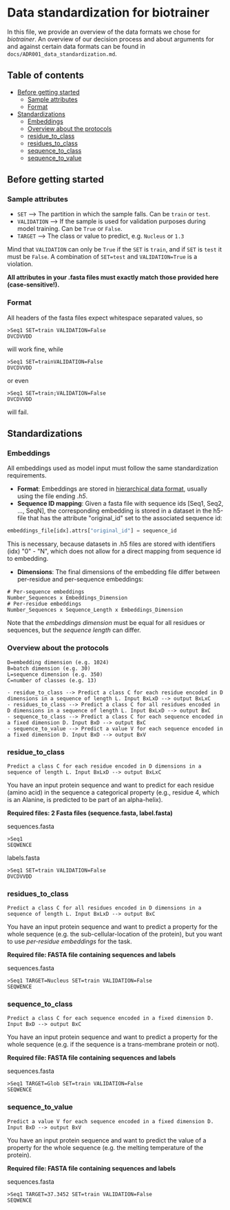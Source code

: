 # Data standardization for biotrainer

In this file, we provide an overview of the data formats we chose for *biotrainer*.
An overview of our decision process and about arguments for and against certain data formats can be found in
`docs/ADR001_data_standardization.md`.

## Table of contents

<!-- toc -->

- [Before getting started](#before-getting-started)
  * [Sample attributes](#sample-attributes)
  * [Format](#format)
- [Standardizations](#standardizations)
  * [Embeddings](#embeddings)
  * [Overview about the protocols](#overview-about-the-protocols)
  * [residue_to_class](#residue_to_class)
  * [residues_to_class](#residues_to_class)
  * [sequence_to_class](#sequence_to_class)
  * [sequence_to_value](#sequence_to_value)

<!-- tocstop -->

## Before getting started

### Sample attributes
  - `SET` --> The partition in which the sample falls. Can be `train` or `test`.
  - `VALIDATION` --> If the sample is used for validation purposes during model training. Can be `True` or `False`.
  - `TARGET` --> The class or value to predict, e.g. `Nucleus` or `1.3`

Mind that `VALIDATION` can only be `True` if the `SET` is `train`, and if `SET` is `test` it must be `False`. 
A combination of `SET=test` and `VALIDATION=True` is a violation.

**All attributes in your .fasta files must exactly match those provided here (case-sensitive!).** 

### Format
All headers of the fasta files expect whitespace separated values, so
```fasta
>Seq1 SET=train VALIDATION=False
DVCDVVDD
```
will work fine, while
```fasta
>Seq1 SET=trainVALIDATION=False
DVCDVVDD
```
or even
```fasta
>Seq1 SET=train;VALIDATION=False
DVCDVVDD
```
will fail.

## Standardizations

### Embeddings

All embeddings used as model input must follow the same standardization requirements. 
* **Format**: Embeddings are stored in [hierarchical data format](https://en.wikipedia.org/wiki/Hierarchical_Data_Format),
usually using the file ending *.h5*.
* **Sequence ID mapping**: Given a fasta file with sequence ids [Seq1, Seq2, ..., SeqN], the corresponding embedding
is stored in a dataset in the h5-file that has the attribute "original_id" set to the associated sequence id:
```python
embeddings_file[idx].attrs["original_id"] = sequence_id
```
This is necessary, because datasets in .h5 files are stored with identifiers (idx) "0" - "N", which does not allow
for a direct mapping from sequence id to embedding.
* **Dimensions**: The final dimensions of the embedding file differ between per-residue and per-sequence embeddings:
```text
# Per-sequence embeddings
Number_Sequences x Embeddings_Dimension
# Per-residue embeddings
Number_Sequences x Sequence_Length x Embeddings_Dimension
```
Note that the *embeddings dimension* must be equal for all residues or sequences, but the *sequence length* can differ.

### Overview about the protocols

```text
D=embedding dimension (e.g. 1024)
B=batch dimension (e.g. 30)
L=sequence dimension (e.g. 350)
C=number of classes (e.g. 13)

- residue_to_class --> Predict a class C for each residue encoded in D dimensions in a sequence of length L. Input BxLxD --> output BxLxC
- residues_to_class --> Predict a class C for all residues encoded in D dimensions in a sequence of length L. Input BxLxD --> output BxC
- sequence_to_class --> Predict a class C for each sequence encoded in a fixed dimension D. Input BxD --> output BxC
- sequence_to_value --> Predict a value V for each sequence encoded in a fixed dimension D. Input BxD --> output BxV
```

### residue_to_class
```text
Predict a class C for each residue encoded in D dimensions in a sequence of length L. Input BxLxD --> output BxLxC
```

You have an input protein sequence and want to predict 
for each residue (amino acid) in the sequence a categorical property 
(e.g., residue 4, which is an Alanine, is predicted to be part of an alpha-helix).

**Required files: 2 Fasta files (sequence.fasta, label.fasta)**

sequences.fasta
```fasta
>Seq1
SEQWENCE
```

labels.fasta
```fasta
>Seq1 SET=train VALIDATION=False
DVCDVVDD
```

### residues_to_class
```text
Predict a class C for all residues encoded in D dimensions in a sequence of length L. Input BxLxD --> output BxC
```

You have an input protein sequence and want to predict a property for the whole sequence 
(e.g. the sub-cellular-location of the protein), but you want to use *per-residue embeddings* for the task.

**Required file: FASTA file containing sequences and labels**

sequences.fasta
```fasta
>Seq1 TARGET=Nucleus SET=train VALIDATION=False 
SEQWENCE
```

### sequence_to_class
```text
Predict a class C for each sequence encoded in a fixed dimension D. Input BxD --> output BxC
```

You have an input protein sequence and want to predict a property for the whole sequence
(e.g. if the sequence is a trans-membrane protein or not).

**Required file: FASTA file containing sequences and labels**

sequences.fasta
```fasta
>Seq1 TARGET=Glob SET=train VALIDATION=False 
SEQWENCE
```

### sequence_to_value
```text
Predict a value V for each sequence encoded in a fixed dimension D. Input BxD --> output BxV
```

You have an input protein sequence and want to predict the value of a property for the whole sequence
(e.g. the melting temperature of the protein).

**Required file: FASTA file containing sequences and labels**

sequences.fasta
```fasta
>Seq1 TARGET=37.3452 SET=train VALIDATION=False 
SEQWENCE
```
